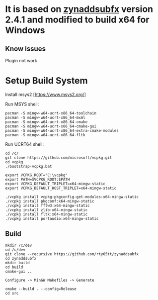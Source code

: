 # It is based on [zynaddsubfx](https://github.com/zynaddsubfx/zynaddsubfx) version 2.4.1 and modified to build x64 for Windows

## Know issues

Plugin not work

# Setup Build System

Install msys2 [https://www.msys2.org/]

Run MSYS shell:

```
pacman -S mingw-w64-ucrt-x86_64-toolchain
pacman -S mingw-w64-ucrt-x86_64-mxml
pacman -S mingw-w64-ucrt-x86_64-cmake
pacman -S mingw-w64-ucrt-x86_64-cmake-gui
pacman -S mingw-w64-ucrt-x86_64-extra-cmake-modules
pacman -S mingw-w64-ucrt-x86_64-fltk
```

Run UCRT64 shell:

```
cd /c/
git clone https://github.com/microsoft/vcpkg.git
cd vcpkg
./bootstrap-vcpkg.bat

export VCPKG_ROOT="C:\vcpkg"
export PATH=$VCPKG_ROOT:$PATH
export VCPKG_DEFAULT_TRIPLET=x64-mingw-static
export VCPKG_DEFAULT_HOST_TRIPLET=x64-mingw-static

./vcpkg install vcpkg-pkgconfig-get-modules:x64-mingw-static
./vcpkg install pkgconf:x64-mingw-static
./vcpkg install fftw3:x64-mingw-static
./vcpkg install zlib:x64-mingw-static
./vcpkg install fltk:x64-mingw-static
./vcpkg install portaudio:x64-mingw-static
```

## Build

```
mkdir /c/dev
cd /c/dev
git clone --recursive https://github.com/rty65tt/zynaddsubfx
cd zynaddsubfx
mkdir build
cd build
cmake-gui ..

Configure -> MinGW Makefiles -> Generate

cmake --build . --config=Release
cd src
```
